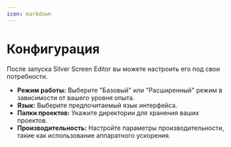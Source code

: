 ```yaml
---
icon: markdown
---
```


# Конфигурация

После запуска Silver Screen Editor вы можете настроить его под свои потребности.&#x20;

* **Режим работы:** Выберите "Базовый" или "Расширенный" режим в зависимости от вашего уровня опыта.
* **Язык:** Выберите предпочитаемый язык интерфейса.
* **Папки проектов:** Укажите директории для хранения ваших проектов.
* **Производительность:** Настройте параметры производительности, такие как использование аппаратного ускорения.
